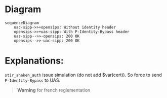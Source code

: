 # Diagram
```mermaid
sequenceDiagram
    uac-sipp->>+opensips: Without identity header
    opensips->>+uas-sipp: With P-Identity-Bypass header
    uas-sipp-->>-opensips: 200 OK
    opensips-->>-uac-sipp: 200 OK
```

# Explanations:
`stir_shaken_auth` issue simulation (do not add $var(cert)). So force to send `P-Identity-Bypass` to UAS.

> **Warning** for french reglementation
